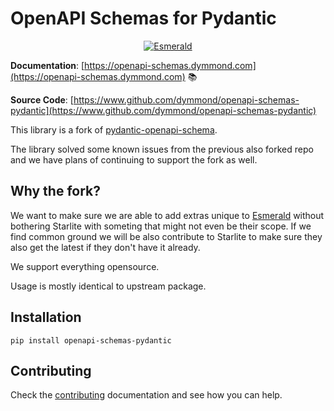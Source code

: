 # OpenAPI Schemas for Pydantic

<!-- markdownlint-disable -->
<p align="center">
  <a href="https://esmerald.dymmond.com"><img src="https://res.cloudinary.com/dymmond/image/upload/v1664911052/esmerald/img/logo-green_uwjmcc.png" alt='Esmerald'></a>
</p>

**Documentation**: [https://openapi-schemas.dymmond.com](https://openapi-schemas.dymmond.com) 📚

**Source Code**: [https://www.github.com/dymmond/openapi-schemas-pydantic](https://www.github.com/dymmond/openapi-schemas-pydantic)

This library is a fork of [pydantic-openapi-schema](https://github.com/starlite-api/pydantic-openapi-schema).

The library solved some known issues from the previous also forked repo and we have plans of continuing to support the fork as
well. 

## Why the fork?

We want to make sure we are able to add extras unique to [Esmerald](https://esmerald.dymmond.com) without
bothering Starlite with someting that might not even be their scope. If we find common ground we will be also
contribute to Starlite to make sure they also get the latest if they don't have it already.

We support everything opensource.

Usage is mostly identical to upstream package.


## Installation

```shell
pip install openapi-schemas-pydantic
```

## Contributing

Check the [contributing](./contributing.md) documentation and see how you can help.
